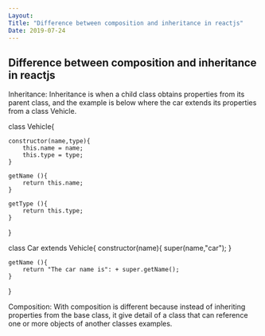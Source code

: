 ```yaml
---
Layout:
Title: "Difference between composition and inheritance in reactjs"
Date: 2019-07-24
---
```


## Difference between composition and inheritance in reactjs
 
 Inheritance:
 Inheritance is when a child class obtains properties from its parent class,
 and the example is below where the car extends its properties from a class Vehicle.

class Vehicle{

    constructor(name,type){
        this.name = name;
        this.type = type;
    }

    getName (){
        return this.name;
    }

    getType (){
        return this.type;
    }
}

class Car extends Vehicle{
    constructor(name){
        super(name,"car");
    }

    getName (){
        return "The car name is": + super.getName();
    }
}

Composition:
With composition is different because instead of inheriting properties from the base class,
it give detail of a class that can reference one or more objects of another classes examples. 